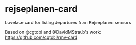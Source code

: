 # rejseplanen-card
Lovelace card for listing departures from Rejseplanen sensors


Based on @cgtobi and @DavidMStraub's work: https://github.com/cgtobi/rmv-card
